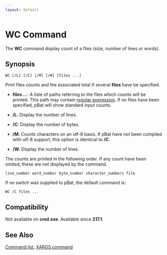```yaml
---
layout: default
---
```

# WC Command #

The **WC** command display count of a files \(size, number of lines or 
words\).

## Synopsis ##

    WC [/L] [/C] [/M] [/W] [files ...]

Print files counts and the associated total if several **files** have be 
specified.

* **files ...**: A liste of paths referring to the files which counts will be 
  printed. This path may contain [regular expression](spec/regexp). If no 
  files have been specified, pBat will show standard input counts.

* **/L**: Display the number of lines.

* **/C**: Display the number of bytes.

* **/M**: Counts characters on an utf-8 basis. If pBat have not been compiled 
  with utf-8 support, this option is identical to **/C**.

* **/W**: Display the number of lines.

The counts are printed in the following order. If any count have been omited, 
these are not displayed by the command.

    line_number word_number byte_number character_numbers file

If no switch was supplied to pBat, the default command is:

    WC /C files ...

## Compatibility ##

Not available on **cmd.exe**. Available since **217.1**.

## See Also ##

[Command list](commands), [XARGS command](xargs) 

